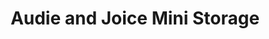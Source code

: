 ---
title: "Audie and Joice Mini Storage"
url: /san-antonio/audie-and-joice-mini-storage/
shop: Mieten
---